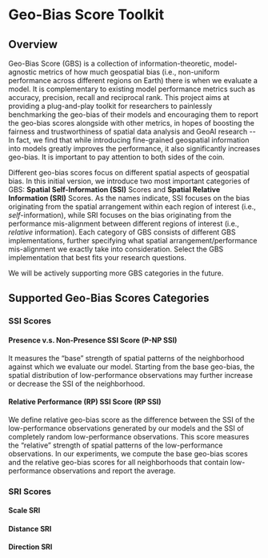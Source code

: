 # Geo-Bias Score Toolkit

## Overview
Geo-Bias Score (GBS) is a collection of information-theoretic, model-agnostic metrics of how much geospatial bias (i.e., non-uniform performance across different regions on Earth) there is when we evaluate a model. It is complementary to existing model performance metrics such as accuracy, precision, recall and reciprocal rank. This project aims at providing a plug-and-play toolkit for researchers to painlessly benchmarking the geo-bias of their models and encouraging them to report the geo-bias scores alongside with other metrics, in hopes of boosting the fairness and trustworthiness of spatial data analysis and GeoAI research -- In fact, we find that while introducing fine-grained geospatial information into models greatly improves the performance, it also significantly increases geo-bias. It is important to pay attention to both sides of the coin. 

Different geo-bias scores focus on different spatial aspects of geospatial bias. In this initial version, we introduce two most important categories of GBS: **Spatial Self-Information (SSI)** Scores and **Spatial Relative Information (SRI)** Scores. As the names indicate, SSI focuses on the bias originating from the spatial arrangement within each region of interest (i.e., _self_-information), while SRI focuses on the bias originating from the performance mis-alignment between different regions of interest (i.e., _relative_ information). Each category of GBS consists of different GBS implementations, further specifying what spatial arrangement/performance mis-alignment we exactly take into consideration. Select the GBS implementation that best fits your research questions.

We will be actively supporting more GBS categories in the future.

## Supported Geo-Bias Scores Categories
### SSI Scores
#### Presence v.s. Non-Presence SSI Score (P-NP SSI)
It measures the “base” strength of spatial patterns of the neighborhood against which we evaluate our model. Starting from the base geo-bias, the spatial distribution of low-performance observations may further increase or decrease the SSI of the neighborhood. 
#### Relative Performance (RP) SSI Score (RP SSI)
We define relative geo-bias score as the difference between the SSI of the low-performance observations generated by our models and the SSI of completely random low-performance observations. This score measures the “relative” strength of spatial patterns of the low-performance observations. In our experiments, we compute the base geo-bias scores and the relative geo-bias scores for all neighborhoods that contain low-performance observations and report the average.
### SRI Scores
#### Scale SRI
#### Distance SRI
#### Direction SRI
